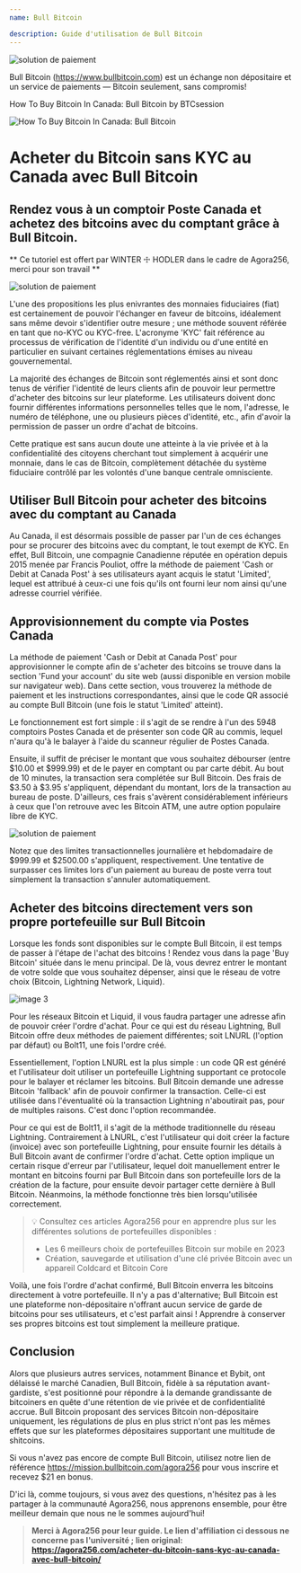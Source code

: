 ```yaml
---
name: Bull Bitcoin

description: Guide d'utilisation de Bull Bitcoin
---
```


![solution de paiement](assets/cover.webp)

Bull Bitcoin (https://www.bullbitcoin.com) est un échange non dépositaire et un service de paiements — Bitcoin seulement, sans compromis!

How To Buy Bitcoin In Canada: Bull Bitcoin by BTCsession

![How To Buy Bitcoin In Canada: Bull Bitcoin](https://youtu.be/aKs8bKwLjJQ)

# Acheter du Bitcoin sans KYC au Canada avec Bull Bitcoin

## Rendez vous à un comptoir Poste Canada et achetez des bitcoins avec du comptant grâce à Bull Bitcoin.

** Ce tutoriel est offert par WINTER ☩ HODLER dans le cadre de Agora256, merci pour son travail **

![solution de paiement](assets/1.webp)

L'une des propositions les plus enivrantes des monnaies fiduciaires (fiat) est certainement de pouvoir l'échanger en faveur de bitcoins, idéalement sans même devoir s'identifier outre mesure ; une méthode souvent référée en tant que no-KYC ou KYC-free. L'acronyme 'KYC' fait référence au processus de vérification de l'identité d'un individu ou d'une entité en particulier en suivant certaines réglementations émises au niveau gouvernemental.

La majorité des échanges de Bitcoin sont réglementés ainsi et sont donc tenus de vérifier l'identité de leurs clients afin de pouvoir leur permettre d'acheter des bitcoins sur leur plateforme. Les utilisateurs doivent donc fournir différentes informations personnelles telles que le nom, l'adresse, le numéro de téléphone, une ou plusieurs pièces d'identité, etc., afin d'avoir la permission de passer un ordre d'achat de bitcoins.

Cette pratique est sans aucun doute une atteinte à la vie privée et à la confidentialité des citoyens cherchant tout simplement à acquérir une monnaie, dans le cas de Bitcoin, complètement détachée du système fiduciaire contrôlé par les volontés d'une banque centrale omnisciente.

## Utiliser Bull Bitcoin pour acheter des bitcoins avec du comptant au Canada

Au Canada, il est désormais possible de passer par l'un de ces échanges pour se procurer des bitcoins avec du comptant, le tout exempt de KYC. En effet, Bull Bitcoin, une compagnie Canadienne réputée en opération depuis 2015 menée par Francis Pouliot, offre la méthode de paiement 'Cash or Debit at Canada Post' à ses utilisateurs ayant acquis le statut 'Limited', lequel est attribué à ceux-ci une fois qu'ils ont fourni leur nom ainsi qu'une adresse courriel vérifiée.

## Approvisionnement du compte via Postes Canada

La méthode de paiement 'Cash or Debit at Canada Post' pour approvisionner le compte afin de s'acheter des bitcoins se trouve dans la section 'Fund your account' du site web (aussi disponible en version mobile sur navigateur web). Dans cette section, vous trouverez la méthode de paiement et les instructions correspondantes, ainsi que le code QR associé au compte Bull Bitcoin (une fois le statut 'Limited' atteint).

Le fonctionnement est fort simple : il s'agit de se rendre à l'un des 5948 comptoirs Postes Canada et de présenter son code QR au commis, lequel n'aura qu'à le balayer à l'aide du scanneur régulier de Postes Canada.

Ensuite, il suffit de préciser le montant que vous souhaitez débourser (entre $10.00 et $999.99) et de le payer en comptant ou par carte débit. Au bout de 10 minutes, la transaction sera complétée sur Bull Bitcoin. Des frais de $3.50 à $3.95 s'appliquent, dépendant du montant, lors de la transaction au bureau de poste. D'ailleurs, ces frais s'avèrent considérablement inférieurs à ceux que l'on retrouve avec les Bitcoin ATM, une autre option populaire libre de KYC.

![solution de paiement](assets/2.webp)

Notez que des limites transactionnelles journalière et hebdomadaire de $999.99 et $2500.00 s'appliquent, respectivement. Une tentative de surpasser ces limites lors d'un paiement au bureau de poste verra tout simplement la transaction s'annuler automatiquement.

## Acheter des bitcoins directement vers son propre portefeuille sur Bull Bitcoin

Lorsque les fonds sont disponibles sur le compte Bull Bitcoin, il est temps de passer à l'étape de l'achat des bitcoins ! Rendez vous dans la page 'Buy Bitcoin' située dans le menu principal. De là, vous devrez entrer le montant de votre solde que vous souhaitez dépenser, ainsi que le réseau de votre choix (Bitcoin, Lightning Network, Liquid).

![image 3](assets/3.webp)

Pour les réseaux Bitcoin et Liquid, il vous faudra partager une adresse afin de pouvoir créer l'ordre d'achat. Pour ce qui est du réseau Lightning, Bull Bitcoin offre deux méthodes de paiement différentes; soit LNURL (l'option par défaut) ou Bolt11, une fois l'ordre créé.

Essentiellement, l'option LNURL est la plus simple : un code QR est généré et l'utilisateur doit utiliser un portefeuille Lightning supportant ce protocole pour le balayer et réclamer les bitcoins. Bull Bitcoin demande une adresse Bitcoin 'fallback' afin de pouvoir confirmer la transaction. Celle-ci est utilisée dans l'éventualité où la transaction Lightning n'aboutirait pas, pour de multiples raisons. C'est donc l'option recommandée.

Pour ce qui est de Bolt11, il s'agit de la méthode traditionnelle du réseau Lightning. Contrairement à LNURL, c'est l'utilisateur qui doit créer la facture (invoice) avec son portefeuille Lightning, pour ensuite fournir les détails à Bull Bitcoin avant de confirmer l'ordre d'achat. Cette option implique un certain risque d'erreur par l'utilisateur, lequel doit manuellement entrer le montant en bitcoins fourni par Bull Bitcoin dans son portefeuille lors de la création de la facture, pour ensuite devoir partager cette dernière à Bull Bitcoin. Néanmoins, la méthode fonctionne très bien lorsqu'utilisée correctement.

> 💡 Consultez ces articles Agora256 pour en apprendre plus sur les différentes solutions de portefeuilles disponibles :
>
> - Les 6 meilleurs choix de portefeuilles Bitcoin sur mobile en 2023
> - Création, sauvegarde et utilisation d'une clé privée Bitcoin avec un appareil Coldcard et Bitcoin Core

Voilà, une fois l'ordre d'achat confirmé, Bull Bitcoin enverra les bitcoins directement à votre portefeuille. Il n'y a pas d'alternative; Bull Bitcoin est une plateforme non-dépositaire n'offrant aucun service de garde de bitcoins pour ses utilisateurs, et c'est parfait ainsi ! Apprendre à conserver ses propres bitcoins est tout simplement la meilleure pratique.

## Conclusion

Alors que plusieurs autres services, notamment Binance et Bybit, ont délaissé le marché Canadien, Bull Bitcoin, fidèle à sa réputation avant-gardiste, s'est positionné pour répondre à la demande grandissante de bitcoiners en quête d'une rétention de vie privée et de confidentialité accrue. Bull Bitcoin proposant des services Bitcoin non-dépositaire uniquement, les régulations de plus en plus strict n'ont pas les mêmes effets que sur les plateformes dépositaires supportant une multitude de shitcoins.

Si vous n'avez pas encore de compte Bull Bitcoin, utilisez notre lien de référence https://mission.bullbitcoin.com/agora256 pour vous inscrire et recevez $21 en bonus.

D'ici là, comme toujours, si vous avez des questions, n'hésitez pas à les partager à la communauté Agora256, nous apprenons ensemble, pour être meilleur demain que nous ne le sommes aujourd'hui!

> **Merci à Agora256 pour leur guide. Le lien d'affiliation ci dessous ne concerne pas l'université ; lien original: https://agora256.com/acheter-du-bitcoin-sans-kyc-au-canada-avec-bull-bitcoin/**
